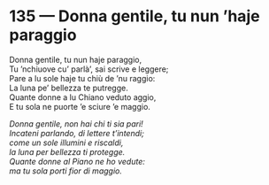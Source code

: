# 135 — Donna gentile, tu nun ’haje paraggio

Donna gentile, tu nun haje paraggio,  
Tu ’nchiuove cu’ parlà’, sai scrive e leggere;  
Pare a lu sole haje tu chiù de ’nu raggio:  
La luna pe’ bellezza te putregge.  
Quante donne a lu Chiano veduto aggio,  
E tu sola ne puorte ’e sciure ’e maggio.

_Donna gentile, non hai chi ti sia pari!  
Incateni parlando, di lettere t’intendi;  
come un sole illumini e riscaldi,  
la luna per bellezza ti protegge.  
Quante donne al Piano ne ho vedute:  
ma tu sola porti fior di maggio._

